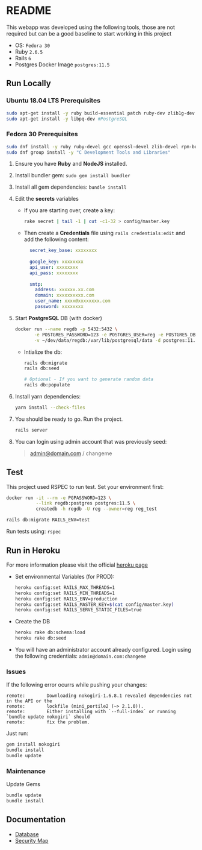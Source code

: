 # README

This webapp was developed using the following tools, those are not required but
can be a good baseline to start working in this project

* OS: `Fedora 30`
* Ruby `2.6.5`
* Rails `6`
* Postgres Docker Image `postgres:11.5`

## Run Locally
### Ubuntu 18.04 LTS Prerequisites
```bash
sudo apt-get install -y ruby build-essential patch ruby-dev zlib1g-dev liblzma-dev
sudo apt-get install -y libpq-dev #PostgreSQL
```

### Fedora 30 Prerequisites
```bash
sudo dnf install -y ruby ruby-devel gcc openssl-devel zlib-devel rpm-build libpq-devel g++
sudo dnf group install -y "C Development Tools and Libraries"
```

1. Ensure you have **Ruby** and **NodeJS** installed.
1. Install bundler gem: `sudo gem install bundler`
1. Install all gem dependencies: `bundle install`
1. Edit the **secrets** variables 
    * If you are starting over, create a key:
      ```bash
      rake secret | tail -1 | cut -c1-32 > config/master.key
      ```
      
    * Then create a **Credentials** file using 
     `rails credentials:edit` and add the following content:
      ```yaml
        secret_key_base: xxxxxxxx
        
        google_key: xxxxxxxx
        api_user: xxxxxxxx
        api_pass: xxxxxxxx
        
        smtp:
          address: xxxxxx.xx.com
          domain: xxxxxxxxxx.com
          user_name: xxxx@xxxxxxxx.com
          password: xxxxxxxx  
      ```

1. Start **PostgreSQL** DB (with docker)
    ```bash
    docker run --name regdb -p 5432:5432 \
           -e POSTGRES_PASSWORD=123 -e POSTGRES_USER=reg -e POSTGRES_DB=reg \
           -v ~/dev/data/regdb:/var/lib/postgresql/data -d postgres:11.5
    ```
    * Intialize the db:
        ```bash
        rails db:migrate
        rails db:seed
      
        # Optional - If you want to generate random data
        rails db:populate
        ```

1. Install yarn dependencies:
    ```bash
    yarn install --check-files
    ``` 
1. You should be ready to go. Run the project.
    ```bash
    rails server
    ```
1.  You can login using admin account that was previously seed:
    > admin@domain.com / changeme

## Test

This project used RSPEC to run test. Set your environment first:
```bash
docker run -it --rm -e PGPASSWORD=123 \
           --link regdb:postgres postgres:11.5 \
           createdb -h regdb -U reg --owner=reg reg_test

rails db:migrate RAILS_ENV=test
```
Run tests using: `rspec`

## Run in Heroku
For more information please visit the official [heroku page](https://devcenter.heroku.com/articles/getting-started-with-rails5#rake)
* Set environmental Variables (for PROD):
    ```bash
    heroku config:set RAILS_MAX_THREADS=1
    heroku config:set RAILS_MIN_THREADS=1
    heroku config:set RAILS_ENV=production
    heroku config:set RAILS_MASTER_KEY=$(cat config/master.key)
    heroku config:set RAILS_SERVE_STATIC_FILES=true
    ```
* Create the DB
    ```bash
    heroku rake db:schema:load
    heroku rake db:seed
    ```
* You will have an administrator account already configured.
  Login using the following credentials: `admin@domain.com:changeme`

### Issues
If the following error ocurrs while pushing your changes:
```
remote:        Downloading nokogiri-1.6.8.1 revealed dependencies not in the API or the
remote:        lockfile (mini_portile2 (~> 2.1.0)).
remote:        Either installing with `--full-index` or running `bundle update nokogiri` should
remote:        fix the problem.
```

Just run:
```bash
gem install nokogiri
bundle install
bundle update
```

### Maintenance
Update Gems
```bash
bundle update
bundle install
```

## Documentation

* [Database](docs/db.md)
* [Security Map](docs/security.md)

